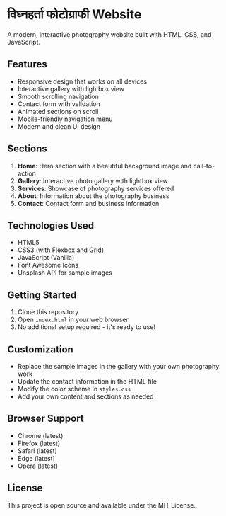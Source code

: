 # विघ्नहर्ता फोटोग्राफी Website

A modern, interactive photography website built with HTML, CSS, and JavaScript.

## Features

- Responsive design that works on all devices
- Interactive gallery with lightbox view
- Smooth scrolling navigation
- Contact form with validation
- Animated sections on scroll
- Mobile-friendly navigation menu
- Modern and clean UI design

## Sections

1. **Home**: Hero section with a beautiful background image and call-to-action
2. **Gallery**: Interactive photo gallery with lightbox view
3. **Services**: Showcase of photography services offered
4. **About**: Information about the photography business
5. **Contact**: Contact form and business information

## Technologies Used

- HTML5
- CSS3 (with Flexbox and Grid)
- JavaScript (Vanilla)
- Font Awesome Icons
- Unsplash API for sample images

## Getting Started

1. Clone this repository
2. Open `index.html` in your web browser
3. No additional setup required - it's ready to use!

## Customization

- Replace the sample images in the gallery with your own photography work
- Update the contact information in the HTML file
- Modify the color scheme in `styles.css`
- Add your own content and sections as needed

## Browser Support

- Chrome (latest)
- Firefox (latest)
- Safari (latest)
- Edge (latest)
- Opera (latest)

## License

This project is open source and available under the MIT License. 
